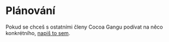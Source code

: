 # Plánování

Pokud se chceš s ostatními členy Cocoa Gangu podívat na něco konkrétního, [napiš to sem](https://forms.gle/WrTeCZ7ebcMWT6Mt6).